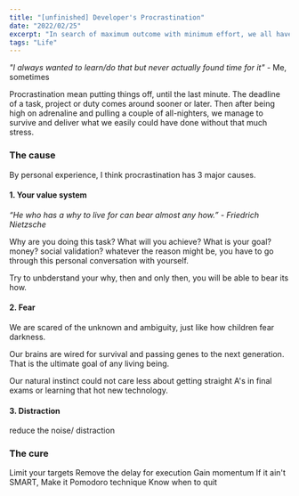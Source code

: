 ```yaml
---
title: "[unfinished] Developer's Procrastination"
date: "2022/02/25"
excerpt: "In search of maximum outcome with minimum effort, we all have faced our biggest demons."
tags: "Life"
---
```


_"I always wanted to learn/do that but never actually found time for it"_ - Me, sometimes

Procrastination mean putting things off, until the last minute. The deadline of a task, project or duty comes around sooner or later. Then after being high on adrenaline and pulling a couple of all-nighters, we manage to survive and deliver what we easily could have done without that much stress.

### The cause

By personal experience, I think procrastination has 3 major causes.

#### 1. Your value system

_“He who has a why to live for can bear almost any how.” - Friedrich Nietzsche_

Why are you doing this task? What will you achieve? What is your goal? money? social validation? whatever the reason might be, you have to go through this personal conversation with yourself.

Try to unbderstand your why, then and only then, you will be able to bear its how.

#### 2. Fear

We are scared of the unknown and ambiguity, just like how children fear darkness.

Our brains are wired for survival and passing genes to the next generation. That is the ultimate goal of any living being.

Our natural instinct could not care less about getting straight A's in final exams or learning that hot new technology.

#### 3. Distraction

reduce the noise/ distraction

### The cure

Limit your targets
Remove the delay for execution
Gain momentum
If it ain't SMART, Make it
Pomodoro technique
Know when to quit
